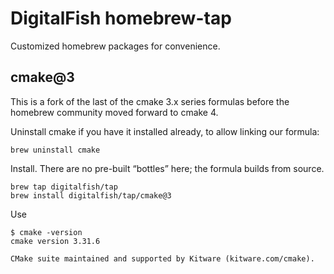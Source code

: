 # DigitalFish homebrew-tap

Customized homebrew packages for convenience.

## cmake@3 

This is a fork of the last of the cmake 3.x series formulas before the
homebrew community moved forward to cmake 4.

Uninstall cmake if you have it installed already, to allow linking our formula:

    brew uninstall cmake

Install. There are no pre-built “bottles” here; the formula builds from source.

    brew tap digitalfish/tap
    brew install digitalfish/tap/cmake@3

Use

    $ cmake -version
    cmake version 3.31.6

    CMake suite maintained and supported by Kitware (kitware.com/cmake).
